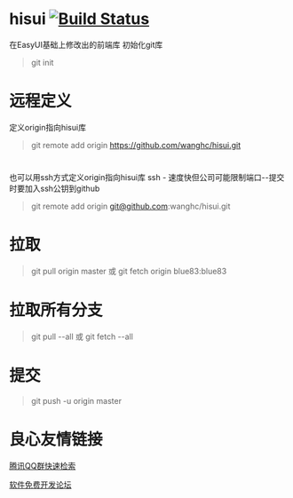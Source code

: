 # hisui [![Build Status](https://travis-ci.org/wanghc/hisui.svg?branch=master)](https://travis-ci.org/wanghc/hisui)
在EasyUI基础上修改出的前端库
初始化git库
> git init
# 远程定义
定义origin指向hisui库
> git remote add origin https://github.com/wanghc/hisui.git
#
也可以用ssh方式定义origin指向hisui库
ssh - 速度快但公司可能限制端口--提交时要加入ssh公钥到github
> git remote add origin git@github.com:wanghc/hisui.git
# 拉取
> git pull origin master 
或
> git fetch origin blue83:blue83
# 拉取所有分支
> git pull --all
或
> git fetch --all
# 提交
> git push -u origin master


 # 良心友情链接

[腾讯QQ群快速检索](http://u.720life.cn/s/8cf73f7c)

[软件免费开发论坛](http://u.720life.cn/s/bbb01dc0)